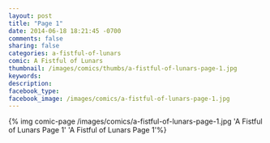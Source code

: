 ```yaml
---
layout: post
title: "Page 1"
date: 2014-06-18 18:21:45 -0700
comments: false
sharing: false
categories: a-fistful-of-lunars
comic: A Fistful of Lunars
thumbnail: /images/comics/thumbs/a-fistful-of-lunars-page-1.jpg
keywords: 
description: 
facebook_type: 
facebook_image: /images/comics/a-fistful-of-lunars-page-1.jpg
---
```


{% img comic-page /images/comics/a-fistful-of-lunars-page-1.jpg 'A Fistful of Lunars Page 1' 'A Fistful of Lunars Page 1'%}
